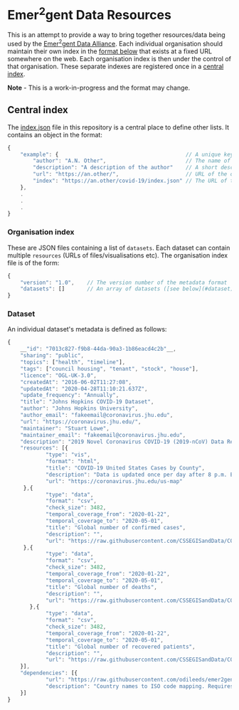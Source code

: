 # Emer<sup>2</sup>gent Data Resources
This is an attempt to provide a way to bring together resources/data being used by the [Emer<sup>2</sup>gent Data Alliance](http://www.emergentalliance.org). Each individual organisation should maintain their own index in the [format below](#organisation-index) that exists at a fixed URL somewhere on the web. Each organisation index is then under the control of that organisation. These separate indexes are registered once in a [central index](#central-index).

**Note** - This is a work-in-progress and the format may change.

## Central index
The [index.json](index.json) file in this repository is a central place to define other lists. It contains an object in the format:
```javascript
{
    "example": {                                        // A unique key for the organisation
        "author": "A.N. Other",	                        // The name of the organisation
        "description": "A description of the author"	// A short description
        "url": "https://an.other/",                     // URL of the organisation
        "index": "https://an.other/covid-19/index.json" // The URL of their organisation index file
    },
    .
	.
	.
}
```

### Organisation index

These are JSON files containing a list of `datasets`. Each dataset can contain multiple `resources` (URLs of files/visualisations etc). The organisation index file is of the form:

```javascript
{
	"version": "1.0",    // The version number of the metadata format
	"datasets": []       // An array of datasets ([see below](#dataset))
}
```

### Dataset

An individual dataset's metadata is defined as follows:

```javascript
{
    __"id": "7013c827-f9b8-44da-90a3-1b86eacd4c2b"__,
    "sharing": "public",
    "topics": ["health", "timeline"],
    "tags": ["council housing", "tenant", "stock", "house"],
    "licence": "OGL-UK-3.0",
    "createdAt": "2016-06-02T11:27:08",
    "updatedAt": "2020-04-28T11:10:21.637Z",
    "update_frequency": "Annually",
    "title": "Johns Hopkins COVID-19 Dataset",
    "author": "Johns Hopkins University",
    "author_email": "fakeemail@coronavirus.jhu.edu",
    "url": "https://coronavirus.jhu.edu/",
    "maintainer": "Stuart Lowe",
    "maintainer_email": "fakeemail@coronavirus.jhu.edu",
    "description": "2019 Novel Coronavirus COVID-19 (2019-nCoV) Data Repository by Johns Hopkins CSSE",
    "resources": [{
            "type": "vis",
            "format": "html",
            "title": "COVID-19 United States Cases by County",
            "description": "Data is updated once per day after 8 p.m. Eastern to allow the system to pull county-level data. For the most up-to-date confirmed cases and deaths, please see the COVID-19 Global Map. New York City borough deaths data does not include Probable COVID-19 deaths, as this data is not reported.",
            "url": "https://coronavirus.jhu.edu/us-map"
     },{
            "type": "data",
            "format": "csv",
            "check_size": 3482,
            "temporal_coverage_from": "2020-01-22",
            "temporal_coverage_to": "2020-05-01",
            "title": "Global number of confirmed cases",
            "description": "",
            "url": "https://raw.githubusercontent.com/CSSEGISandData/COVID-19/master/csse_covid_19_data/csse_covid_19_time_series/time_series_covid19_confirmed_global.csv"
     },{
            "type": "data",
            "format": "csv",
            "check_size": 3482,
            "temporal_coverage_from": "2020-01-22",
            "temporal_coverage_to": "2020-05-01",
            "title": "Global number of deaths",
            "description": "",
            "url": "https://raw.githubusercontent.com/CSSEGISandData/COVID-19/master/csse_covid_19_data/csse_covid_19_time_series/time_series_covid19_deaths_global.csv"
       },{
            "type": "data",
            "format": "csv",
            "check_size": 3482,
            "temporal_coverage_from": "2020-01-22",
            "temporal_coverage_to": "2020-05-01",
            "title": "Global number of recovered patients",
            "description": "",
            "url": "https://raw.githubusercontent.com/CSSEGISandData/COVID-19/master/csse_covid_19_data/csse_covid_19_time_series/time_series_covid19_recovered_global.csv"
    }],
    "dependencies": [{
            "url": "https://raw.githubusercontent.com/odileeds/emer2gent-data/master/metadata/country-code-mapping.json",
            "description": "Country names to ISO code mapping. Requires as data uses non-standard country names."
    }]
}
```